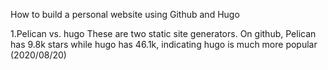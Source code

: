 How to build a personal website using Github and Hugo



1.Pelican vs. hugo
These are two static site generators. On github, Pelican has 9.8k stars while hugo has 46.1k, indicating hugo is much more popular (2020/08/20)

